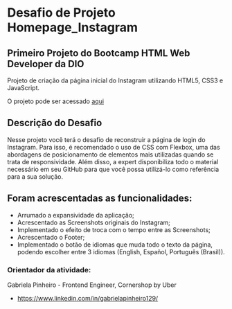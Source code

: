 # Desafio de Projeto Homepage_Instagram
## Primeiro Projeto do Bootcamp HTML Web Developer da DIO

Projeto de criação da página inicial do Instagram utilizando HTML5, CSS3 e JavaScript.

O projeto pode ser acessado <a href="https://brenolor.github.io/Homepage_Instagram_DIO/">aqui</a>

## Descrição do Desafio
Nesse projeto você terá o desafio de reconstruir a página de login do Instagram. Para isso, é recomendado o uso de CSS com Flexbox, uma das abordagens de posicionamento de elementos mais utilizadas quando se trata de responsividade. Além disso, a expert disponibiliza todo o material necessário em seu GitHub para que você possa utilizá-lo como referência para a sua solução.

## Foram acrescentadas as funcionalidades:
- Arrumado a expansividade da aplicação;
- Acrescentado as Screenshots originais do Instagram;
- Implementado o efeito de troca com o tempo entre as Screenshots;
- Acrescentado o Footer;
- Implementado o botão de idiomas que muda todo o texto da página, podendo escolher entre 3 idiomas (English, Español, Português (Brasil)).

### Orientador da atividade:

Gabriela Pinheiro - Frontend Engineer, Cornershop by Uber

* https://www.linkedin.com/in/gabrielapinheiro129/


